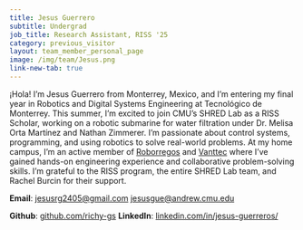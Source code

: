 ```yaml
---
title: Jesus Guerrero
subtitle: Undergrad
job_title: Research Assistant, RISS '25
category: previous_visitor
layout: team_member_personal_page
image: /img/team/Jesus.png
link-new-tab: true
---
```


¡Hola! I’m Jesus Guerrero from Monterrey, Mexico, and I’m entering my final year in Robotics and Digital Systems Engineering at Tecnológico de Monterrey. This summer, I’m excited to join CMU’s SHRED Lab as a RISS Scholar, working on a robotic submarine for water filtration under Dr. Melisa Orta Martínez and Nathan Zimmerer. I’m passionate about control systems, programming, and using robotics to solve real-world problems. At my home campus, I’m an active member of [Roborregos](https://github.com/RoBorregos) and [Vanttec](https://github.com/vanttec) where I’ve gained hands-on engineering experience and collaborative problem-solving skills. I’m grateful to the RISS program, the entire SHRED Lab team, and Rachel Burcin for their support.

**Email**: [jesusrg2405@gmail.com](mailto:jesusrg2405@gmail.com)
[jesusgue@andrew.cmu.edu](mailto:jesusgue@andrew.cmu.edu)

**Github**: [github.com/richy-gs](https://github.com/richy-gs)
**LinkedIn**: [linkedin.com/in/jesus-guerreros/](https://www.linkedin.com/in/jesus-guerreros/)

<!-- **Google Scholar**: [Marcelo F. Jacinto](https://scholar.google.com/citations?user=tVPo_z0AAAAJ&hl=pt-PT&oi=ao) -->